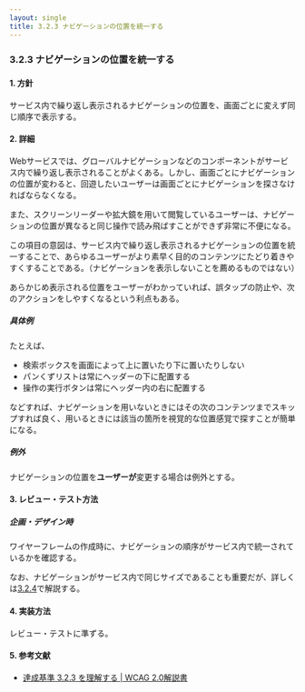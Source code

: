 ```yaml
---
layout: single
title: 3.2.3 ナビゲーションの位置を統一する
---
```


### 3.2.3 ナビゲーションの位置を統一する

#### 1. 方針

サービス内で繰り返し表示されるナビゲーションの位置を、画面ごとに変えず同じ順序で表示する。

#### 2. 詳細

Webサービスでは、グローバルナビゲーションなどのコンポーネントがサービス内で繰り返し表示されることがよくある。しかし、画面ごとにナビゲーションの位置が変わると、回遊したいユーザーは画面ごとにナビゲーションを探さなければならなくなる。

また、スクリーンリーダーや拡大鏡を用いて閲覧しているユーザーは、ナビゲーションの位置が異なると同じ操作で読み飛ばすことができず非常に不便になる。

この項目の意図は、サービス内で繰り返し表示されるナビゲーションの位置を統一することで、あらゆるユーザーがより素早く目的のコンテンツにたどり着きやすくすることである。（ナビゲーションを表示しないことを薦めるものではない）

あらかじめ表示される位置をユーザーがわかっていれば、誤タップの防止や、次のアクションをしやすくなるという利点もある。

##### 具体例

たとえば、

- 検索ボックスを画面によって上に置いたり下に置いたりしない
- パンくずリストは常にヘッダーの下に配置する
- 操作の実行ボタンは常にヘッダー内の右に配置する

などすれば、ナビゲーションを用いないときにはその次のコンテンツまでスキップすれば良く、用いるときには該当の箇所を視覚的な位置感覚で探すことが簡単になる。

##### 例外

ナビゲーションの位置を**ユーザーが**変更する場合は例外とする。

#### 3. レビュー・テスト方法

##### 企画・デザイン時

ワイヤーフレームの作成時に、ナビゲーションの順序がサービス内で統一されているかを確認する。

なお、ナビゲーションがサービス内で同じサイズであることも重要だが、詳しくは[3.2.4](/a11y-guidelines/3/2/4)で解説する。

#### 4. 実装方法

レビュー・テストに準ずる。

#### 5. 参考文献

- [達成基準 3.2.3 を理解する | WCAG 2.0解説書](https://waic.jp/docs/UNDERSTANDING-WCAG20/consistent-behavior-consistent-locations.html)
